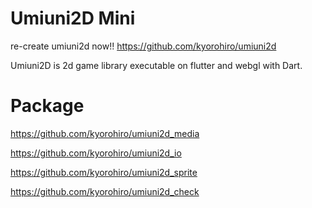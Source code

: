 # Umiuni2D Mini

re-create umiuni2d now!!
https://github.com/kyorohiro/umiuni2d

Umiuni2D is 2d game library executable on flutter and webgl with Dart.

# Package

https://github.com/kyorohiro/umiuni2d_media

https://github.com/kyorohiro/umiuni2d_io

https://github.com/kyorohiro/umiuni2d_sprite

https://github.com/kyorohiro/umiuni2d_check



